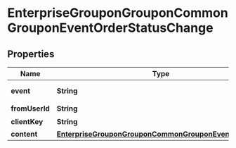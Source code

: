 # EnterpriseGrouponGrouponCommonGrouponEventOrderStatusChange

## Properties
Name | Type | Description | Notes
------------ | ------------- | ------------- | -------------
**event** | **String** | 事件名为order_status_change |  [optional]
**fromUserId** | **String** | 发起用户user_id |  [optional]
**clientKey** | **String** | 使用应用的client_key |  [optional]
**content** | [**EnterpriseGrouponGrouponCommonGrouponEventOrderInfo**](EnterpriseGrouponGrouponCommonGrouponEventOrderInfo.md) |  |  [optional]
